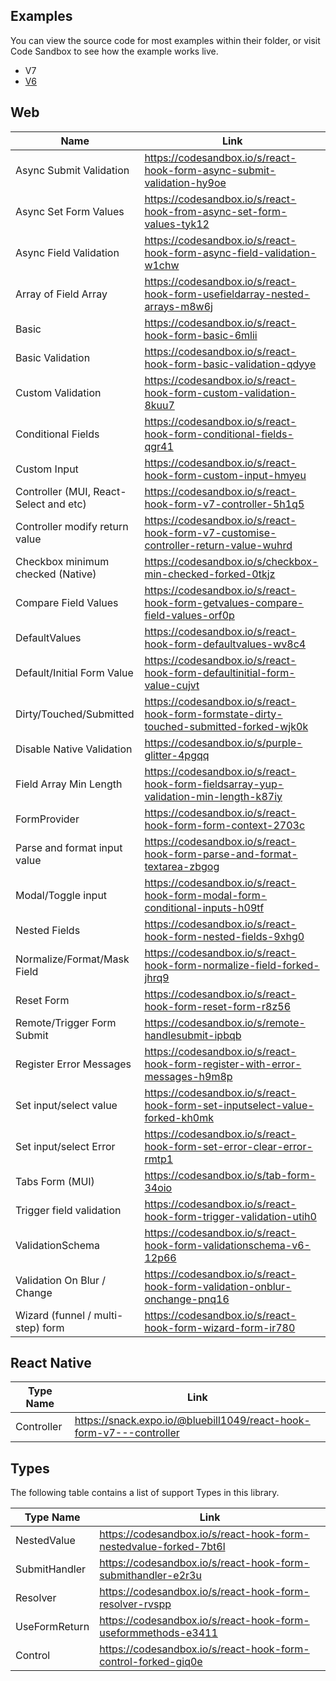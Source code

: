 ## Examples

You can view the source code for most examples within their folder, or visit Code Sandbox to see how the example works live.

- V7
- [V6](/examples/V6)

## Web

| Name                                   | Link                                                                                    |
| -------------------------------------- | --------------------------------------------------------------------------------------- |
| Async Submit Validation                | https://codesandbox.io/s/react-hook-form-async-submit-validation-hy9oe                  |
| Async Set Form Values                  | https://codesandbox.io/s/react-hook-from-async-set-form-values-tyk12                    |
| Async Field Validation                 | https://codesandbox.io/s/react-hook-form-async-field-validation-w1chw                   |
| Array of Field Array                   | https://codesandbox.io/s/react-hook-form-usefieldarray-nested-arrays-m8w6j              |
| Basic                                  | https://codesandbox.io/s/react-hook-form-basic-6mlii                                    |
| Basic Validation                       | https://codesandbox.io/s/react-hook-form-basic-validation-qdyye                         |
| Custom Validation                      | https://codesandbox.io/s/react-hook-form-custom-validation-8kuu7                        |
| Conditional Fields                     | https://codesandbox.io/s/react-hook-form-conditional-fields-qgr41                       |
| Custom Input                           | https://codesandbox.io/s/react-hook-form-custom-input-hmyeu                             |
| Controller (MUI, React-Select and etc) | https://codesandbox.io/s/react-hook-form-v7-controller-5h1q5                            |
| Controller modify return value         | https://codesandbox.io/s/react-hook-form-v7-customise-controller-return-value-wuhrd     |
| Checkbox minimum checked (Native)      | https://codesandbox.io/s/checkbox-min-checked-forked-0tkjz                              |
| Compare Field Values                   | https://codesandbox.io/s/react-hook-form-getvalues-compare-field-values-orf0p           |
| DefaultValues                          | https://codesandbox.io/s/react-hook-form-defaultvalues-wv8c4                            |
| Default/Initial Form Value             | https://codesandbox.io/s/react-hook-form-defaultinitial-form-value-cujvt                |
| Dirty/Touched/Submitted                | https://codesandbox.io/s/react-hook-form-formstate-dirty-touched-submitted-forked-wjk0k |
| Disable Native Validation              | https://codesandbox.io/s/purple-glitter-4pgqq                                           |
| Field Array Min Length                 | https://codesandbox.io/s/react-hook-form-fieldsarray-yup-validation-min-length-k87iy    |
| FormProvider                           | https://codesandbox.io/s/react-hook-form-form-context-2703c                             |
| Parse and format input value           | https://codesandbox.io/s/react-hook-form-parse-and-format-textarea-zbgog                |
| Modal/Toggle input                     | https://codesandbox.io/s/react-hook-form-modal-form-conditional-inputs-h09tf            |
| Nested Fields                          | https://codesandbox.io/s/react-hook-form-nested-fields-9xhg0                            |
| Normalize/Format/Mask Field            | https://codesandbox.io/s/react-hook-form-normalize-field-forked-jhrq9                   |
| Reset Form                             | https://codesandbox.io/s/react-hook-form-reset-form-r8z56                               |
| Remote/Trigger Form Submit             | https://codesandbox.io/s/remote-handlesubmit-ipbqb                                      |
| Register Error Messages                | https://codesandbox.io/s/react-hook-form-register-with-error-messages-h9m8p             |
| Set input/select value                 | https://codesandbox.io/s/react-hook-form-set-inputselect-value-forked-kh0mk             |
| Set input/select Error                 | https://codesandbox.io/s/react-hook-form-set-error-clear-error-rmtp1                    |
| Tabs Form (MUI)                        | https://codesandbox.io/s/tab-form-34oio                                                 |
| Trigger field validation               | https://codesandbox.io/s/react-hook-form-trigger-validation-utih0                       |
| ValidationSchema                       | https://codesandbox.io/s/react-hook-form-validationschema-v6-12p66                      |
| Validation On Blur / Change            | https://codesandbox.io/s/react-hook-form-validation-onblur-onchange-pnq16               |
| Wizard (funnel / multi-step) form      | https://codesandbox.io/s/react-hook-form-wizard-form-ir780                              |

## React Native

| Type Name  | Link                                                                |
| ---------- | ------------------------------------------------------------------- |
| Controller | https://snack.expo.io/@bluebill1049/react-hook-form-v7---controller |

## Types

The following table contains a list of support Types in this library.

| Type Name     | Link                                                              |
| ------------- | ----------------------------------------------------------------- |
| NestedValue   | https://codesandbox.io/s/react-hook-form-nestedvalue-forked-7bt6l |
| SubmitHandler | https://codesandbox.io/s/react-hook-form-submithandler-e2r3u      |
| Resolver      | https://codesandbox.io/s/react-hook-form-resolver-rvspp           |
| UseFormReturn | https://codesandbox.io/s/react-hook-form-useformmethods-e3411     |
| Control       | https://codesandbox.io/s/react-hook-form-control-forked-giq0e     |
